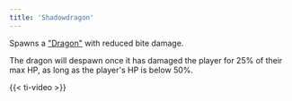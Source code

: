 ```yaml
---
title: 'Shadowdragon'
---
```


Spawns a ["Dragon"](https://noita.wiki.gg/wiki/Suomuhauki) with reduced bite damage.

The dragon will despawn once it has damaged the player for 25% of their max HP, as long as the player's HP is below 50%.

{{< ti-video >}}
